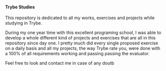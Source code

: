 #### Trybe Studies

This repository is dedicated to all my works, exercises and projects while studying in Trybe.

During my one year time with this excellent programing school, I was able to develop a whole different kind of projects and exercises that are all in this repository since day one. I pretty much did every single proposed exercise on a daily basis and all my projects, the way Trybe rate you, were done with a 100% of all requirements working and passing passing the evaluator.

Feel free to look and contact me in case of any doutb 

